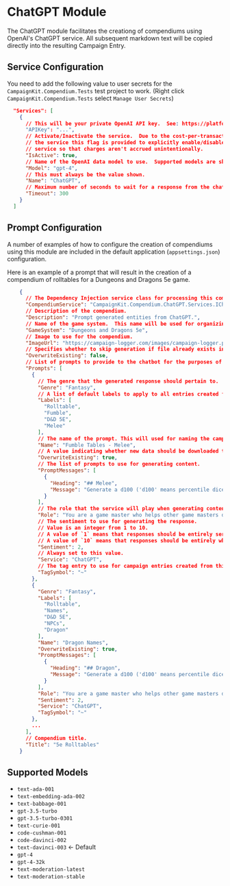 ﻿# ChatGPT Module
The ChatGPT module facilitates the creationg of compendiums using OpenAI's ChatGPT service.  All subsequent markdown text will be copied directly into the resulting Campaign Entry.

## Service Configuration
You need to add the following value to user secrets for the `CampaignKit.Compendium.Tests` test project to work.  (Right click `CampaignKit.Compendium.Tests` select `Manage User Secrets`)
```json
  "Services": [
    {
      // This will be your private OpenAI API key.  See: https://platform.openai.com/
      "APIKey": "...",
      // Activate/Inactivate the service.  Due to the cost-per-transaction nature of
      // the service this flag is provided to explicitly enable/disable access to the 
      // service so that charges aren't accrued unintentionally.
      "IsActive": true,
      // Name of the OpenAI data model to use.  Supported models are shown below.
      "Model": "gpt-4",
      // This must always be the value shown.
      "Name": "ChatGPT",
      // Maximum number of seconds to wait for a response from the chatbot service.
      "Timeout": 300
    }
  ]
```

## Prompt Configuration
A number of examples of how to configure the creation of compendiums using this module are included in the default application (`appsettings.json`) configuration. 

Here is an example of a prompt that will result in the creation of a compendium of rolltables for a Dungeons and Dragons 5e game.

```json
    {
      // The Dependency Injection service class for processing this compendium.
      "CompendiumService": "CampaignKit.Compendium.ChatGPT.Services.IChatGPTCompendiumService, CampaignKit.Compendium.ChatGPT.dll",
      // Description of the compendium.
      "Description": "Prompt generated entities from ChatGPT.",
      // Name of the game system.  This name will be used for organizing generated files.  Make sure it's a path safe string.  (avoid special characters)
      "GameSystem": "Dungeons and Dragons 5e",
      // Image to use for the compendium.
      "ImageUrl": "https://campaign-logger.com/images/campaign-logger.png",
      // Specifies whether to skip generation if file already exists in output directory
      "OverwriteExisting": false,
      // List of prompts to provide to the chatbot for the purposes of text generation.
      "Prompts": [
        {
          // The genre that the generated response should pertain to.
          "Genre": "Fantasy",
          // A list of default labels to apply to all entries created from this prompt.
          "Labels": [
            "Rolltable",
            "Fumble",
            "D&D 5E",
            "Melee"
          ],
          // The name of the prompt. This will used for naming the campaign entry that's created from the prompt response.
          "Name": "Fumble Tables - Melee",
          // A value indicating whether new data should be downloaded to replace saved prompt responses.
          "OverwriteExisting": true,
          // The list of prompts to use for generating content.
          "PromptMessages": [
            {
              "Heading": "## Melee",
              "Message": "Generate a d100 ('d100' means percentile dice which can produce a value of 1 to 100)  rolltable in markdown format for the following:\nTopic: Mishaps due to a critical failure on a melee attack\nGenre: {Genre}\nGame System: {GameSystem}\nSentiment: {Sentiment}"
            }
          ],
          // The role that the service will play when generating content.
          "Role": "You are a game master who helps other game masters develop rolltables to help them run their games.  Responses should be limited to what was specifically asked for.  Do not include introduction or closing text.  All generated tables should be in markdown format.  Do not surround any markdown text with fenced code blocks.",
          // The sentiment to use for generating the response.
          // Value is an integer from 1 to 10.
          // A value of `1` means that responses should be entirely serious.
          // A value of `10` means that responses should be entirely whimsical.
          "Sentiment": 2,
          // Always set to this value.
          "Service": "ChatGPT",
          // The tag entry to use for campaign entries created from this prompt.
          "TagSymbol": "~"
        },
        {
          "Genre": "Fantasy",
          "Labels": [
            "Rolltable",
            "Names",
            "D&D 5E",
            "NPCs",
            "Dragon"
          ],
          "Name": "Dragon Names",
          "OverwriteExisting": true,
          "PromptMessages": [
            {
              "Heading": "## Dragon",
              "Message": "Generate a d100 ('d100' means percentile dice which can produce a value of 1 to 100)  rolltable in markdown format for the following:\nTopic: NPC names and descriptions\nRace: Dragon\nGenre: {Genre}\nGame System: {GameSystem}\nSentiment: {Sentiment}\nTable Structure: Table should have three columns: dice value, name, description."
            }
          ],
          "Role": "You are a game master who helps other game masters develop rolltables to help them run their games.  Responses should be limited to what was specifically asked for.  Do not include introduction or closing text.  All generated tables should be in markdown format.  Do not surround any markdown text with fenced code blocks.",
          "Sentiment": 2,
          "Service": "ChatGPT",
          "TagSymbol": "~"
        },
        ...
      ],
      // Compendium title.
      "Title": "5e Rolltables"
    }
```

## Supported Models

* `text-ada-001`
* `text-embedding-ada-002`
* `text-babbage-001`
* `gpt-3.5-turbo`
* `gpt-3.5-turbo-0301`
* `text-curie-001`
* `code-cushman-001`
* `code-davinci-002`
* `text-davinci-003` <- Default
* `gpt-4`
* `gpt-4-32k`
* `text-moderation-latest`
* `text-moderation-stable`
